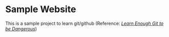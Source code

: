 # Sample Website

This is a sample project to learn git/github (Reference: [*Learn Enough Git to be Dangerous*](https://ithelp.ithome.com.tw/articles/10322560))
